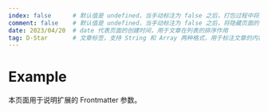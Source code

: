 ```yaml
---
index: false      # 默认值是 undefined，当手动标注为 false 之后，打包过程中将屏蔽该文件入口
comment: false    # 默认值是 undefined，当手动标注为 false 之后，将隐藏页面的评论功能
date: 2023/04/20  # date 代表页面的创建时间，用于文章在列表的排序作用
tag: D-Star       # 文章标签，支持 String 和 Array 两种格式，用于标注文章的内容
---
```


# Example

本页面用于说明扩展的 Frontmatter 参数。